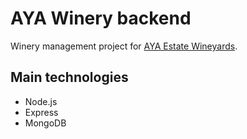 # AYA Winery backend

Winery management project for  [AYA Estate Wineyards](https://ayaestatevineyards.com/en/winery).

## Main technologies
- Node.js
- Express
- MongoDB


